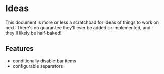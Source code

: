 # Ideas

This document is more or less a scratchpad for ideas of things to work on next.
There's no guarantee they'll ever be added or implemented, and they'll likely be half-baked!

## Features

* conditionally disable bar items
* configurable separators
